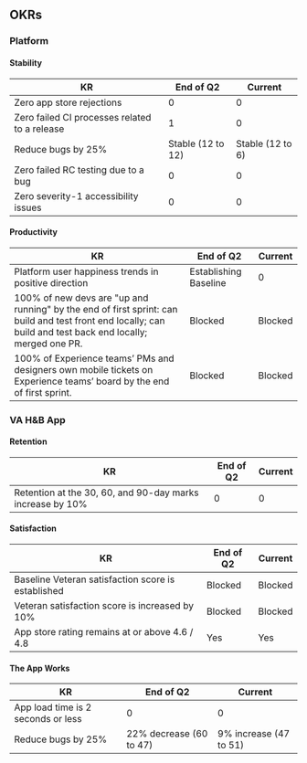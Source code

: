 ## OKRs
### Platform
#### Stability
| KR | End of Q2 | Current | 
|-------- | ----------- | ----------- | 
|Zero app store rejections | 0 | 0 |
|Zero failed CI processes related to a release | 1 | 0 |
|Reduce bugs by 25% | Stable (12 to 12) | Stable (12 to 6) |
|Zero failed RC testing due to a bug | 0 | 0 |
|Zero severity-1 accessibility issues | 0 | 0 |

#### Productivity
| KR | End of Q2 | Current | 
|-------- | ----------- | ----------- | 
|Platform user happiness trends in positive direction | Establishing Baseline | 0 |
|100% of new devs are "up and running" by the end of first sprint: can build and test front end locally; can build and test back end locally; merged one PR. | Blocked | Blocked |
|100% of Experience teams’ PMs and designers own mobile tickets on Experience teams’ board by the end of first sprint. | Blocked | Blocked |


### VA H&B App
#### Retention
| KR | End of Q2 | Current | 
|-------- | ----------- | ----------- | 
|Retention at the 30, 60, and 90-day marks increase by 10% | 0 | 0 |

#### Satisfaction
| KR | End of Q2 | Current | 
|-------- | ----------- | ----------- | 
|Baseline Veteran satisfaction score is established | Blocked | Blocked |
|Veteran satisfaction score is increased by 10% | Blocked | Blocked |
|App store rating remains at or above 4.6 / 4.8 | Yes | Yes |

#### The App Works
| KR | End of Q2 | Current | 
|-------- | ----------- | ----------- | 
|App load time is 2 seconds or less | 0 | 0 |
|Reduce bugs by 25% | 22% decrease (60 to 47) | 9% increase (47 to 51) |

